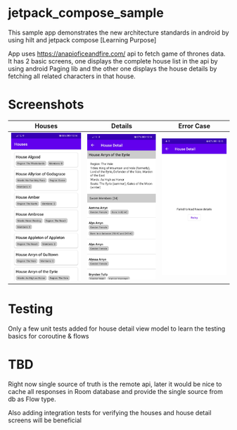 # jetpack_compose_sample
This sample app demonstrates the new architecture standards in android by using hilt and jetpack compose [Learning Purpose]

App uses https://anapioficeandfire.com/ api to fetch game of thrones data.
It has 2 basic screens, one displays the complete house list in the api by using android Paging lib and 
the other one displays the house details by fetching all related characters in that house. 

# Screenshots
| Houses  | Details | Error Case |
| ------------- | ------------- | ------------- |
| ![](screenshots/1.jpg) | ![](screenshots/2.jpg) | ![](screenshots/3.jpg) |

# Testing
Only a few unit tests added for house detail view model to learn the testing basics for coroutine & flows

# TBD
Right now single source of truth is the remote api, later it would be nice to cache all responses in Room database and 
provide the single source from db as Flow type.

Also adding integration tests for verifying the houses and house detail screens will be beneficial 
